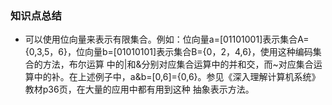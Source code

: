 ### 知识点总结

* 可以使用位向量来表示有限集合。例如：位向量a=[01101001]表示集合A={0,3,5，6}，位向量b=[01010101]表示集合B={0，2，4,6}，使用这种编码集合的方法，布尔运算
中的|和&分别对应集合运算中的并和交，而~对应集合运算中的补。在上述例子中，a&b=[0,6]={0,6}。参见《深入理解计算机系统》教材p36页，在大量的应用中都有用到这种
抽象表示方法。
